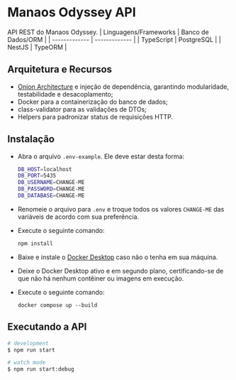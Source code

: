 # Manaos Odyssey API

API REST do Manaos Odyssey.
| Linguagens/Frameworks  | Banco de Dados/ORM |
| ------------- | ------------- |
| TypeScript  | PostgreSQL  |
| NestJS  | TypeORM |

## Arquitetura e Recursos
* <a href="https://www.macoratti.net/21/05/net_onion1.htm" target="_blank">Onion Architecture</a> e injeção de dependência, garantindo modularidade, testabilidade e desacoplamento;
* Docker para a containerização do banco de dados;
* class-validator para as validações de DTOs;
* Helpers para padronizar status de requisições HTTP.

## Instalação

* Abra o arquivo <code>.env-example</code>. Ele deve estar desta forma:
  ```bash
  DB_HOST=localhost
  DB_PORT=5435
  DB_USERNAME=CHANGE-ME
  DB_PASSWORD=CHANGE-ME
  DB_DATABASE=CHANGE-ME
  ```
* Renomeie o arquivo para <code>.env</code> e troque todos os valores <code>CHANGE-ME</code> das variáveis de acordo com sua preferência.

* Execute o seguinte comando:
  ```bash
  npm install
  ```

* Baixe e instale o <a href="https://www.docker.com/products/docker-desktop/" target="_blank">Docker Desktop</a> caso não o tenha em sua máquina.

* Deixe o Docker Desktop ativo e em segundo plano, certificando-se de que não há nenhum contêiner ou imagens em execução.

* Execute o seguinte comando:
  ```
  docker compose up --build
  ```

## Executando a API
```bash
# development
$ npm run start

# watch mode
$ npm run start:debug
```

